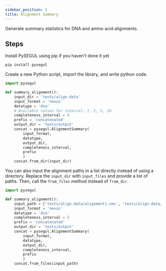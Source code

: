 ```yaml
---
sidebar_position: 5
title: Alignment Summary
---
```


Generate summary statistics for DNA and amino acid alignments.

## Steps

Install PySEGUL using pip if you haven't done it yet

```bash
pip install pysegul
```

Create a new Python script, import the library, and write python code.

```python
import pysegul

def summary_alignment():
    input_dir = 'tests/align-data'
    input_format = 'nexus'
    datatype = 'dna'
    # Available values for interval: 1, 2, 5, 10.
    completeness_interval = 5
    prefix = 'concatenated'
    output_dir = 'tests/output'
    concat = pysegul.AlignmentSummary(
        input_format,  
        datatype, 
        output_dir,
        completeness_interval,
        prefix
        )
    concat.from_dir(input_dir)
```

You can also input the alignment paths in a list directly instead of using a directory. Replace the `input_dir` with `input_files` and provide a list of paths. Then, call the `from_files` method instead of `from_dir`.

```python
import pysegul

def summary_alignment():
    input_path = ['tests/align-data/alignment1.nex', 'tests/align-data/alignment2.nex']
    input_format = 'nexus'
    datatype = 'dna'
    completeness_interval = 5
    prefix = 'concatenated'
    output_dir = 'tests/output'
    concat = pysegul.AlignmentSummary(
        input_format,  
        datatype, 
        output_dir,
        completeness_interval,
        prefix
        )
    concat.from_files(input_path)
```
